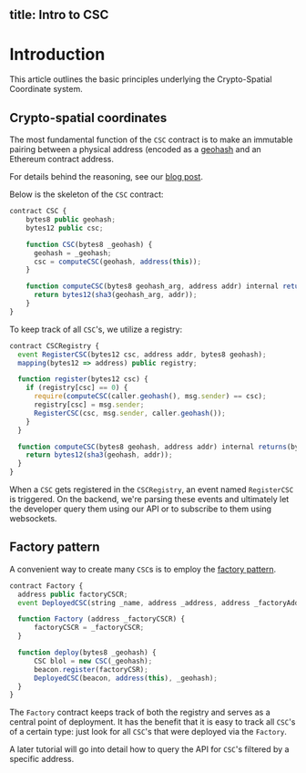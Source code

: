 title: Intro to CSC
---

# Introduction

This article outlines the basic principles underlying the Crypto-Spatial Coordinate system.

## Crypto-spatial coordinates

The most fundamental function of the `CSC` contract is to make an immutable pairing between a physical address (encoded as a [geohash](https://en.wikipedia.org/wiki/Geohash) and an Ethereum contract address.

For details behind the reasoning, see our [blog post](https://blog.foam.space/crypto-spatial-coordinates-fe0527816506).

Below is the skeleton of the `CSC` contract:


```javascript
contract CSC {
    bytes8 public geohash;
    bytes12 public csc;

    function CSC(bytes8 _geohash) {
      geohash = _geohash;
      csc = computeCSC(geohash, address(this));
    }

    function computeCSC(bytes8 geohash_arg, address addr) internal returns(bytes12) {
      return bytes12(sha3(geohash_arg, addr));
    }
}
```

To keep track of all `CSC`'s, we utilize a registry:

```javascript
contract CSCRegistry {
  event RegisterCSC(bytes12 csc, address addr, bytes8 geohash);
  mapping(bytes12 => address) public registry;

  function register(bytes12 csc) {
    if (registry[csc] == 0) {
      require(computeCSC(caller.geohash(), msg.sender) == csc);
      registry[csc] = msg.sender;
      RegisterCSC(csc, msg.sender, caller.geohash());
    }
  }

  function computeCSC(bytes8 geohash, address addr) internal returns(bytes12) {
    return bytes12(sha3(geohash, addr));
  }
}
```

When a `CSC` gets registered in the `CSCRegistry`, an event named `RegisterCSC` is triggered. On the backend, we're parsing these events and ultimately let the developer query them using our API or to subscribe to them using websockets.

## Factory pattern

A convenient way to create many `CSC`s is to employ the [factory pattern](https://en.wikipedia.org/wiki/Factory_method_pattern).

```javascript
contract Factory {
  address public factoryCSCR;
  event DeployedCSC(string _name, address _address, address _factoryAddress, bytes8 _geohash);

  function Factory (address _factoryCSCR) {
      factoryCSCR = _factoryCSCR;
  }

  function deploy(bytes8 _geohash) {
      CSC blol = new CSC(_geohash);
      beacon.register(factoryCSR);
      DeployedCSC(beacon, address(this), _geohash);
  }
}
```

The `Factory` contract keeps track of both the registry and serves as a central point of deployment. It has the benefit that it is easy to track all `CSC`'s of a certain type: just look for all `CSC`'s that were deployed via the `Factory`.

A later tutorial will go into detail how to query the API for `CSC`'s filtered by a specific address.
